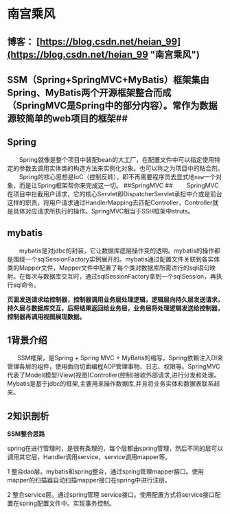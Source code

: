 # 南宫乘风 #



## 博客：   [https://blog.csdn.net/heian_99](https://blog.csdn.net/heian_99 "南宫乘风")


## SSM（Spring+SpringMVC+MyBatis）框架集由Spring、MyBatis两个开源框架整合而成（SpringMVC是Spring中的部分内容）。常作为数据源较简单的web项目的框架##

## Spring ##
　　Spring就像是整个项目中装配bean的大工厂，在配置文件中可以指定使用特定的参数去调用实体类的构造方法来实例化对象。也可以称之为项目中的粘合剂。
　　Spring的核心思想是IoC（控制反转），即不再需要程序员去显式地`new`一个对象，而是让Spring框架帮你来完成这一切。
##SpringMVC ##
　　SpringMVC在项目中拦截用户请求，它的核心Servlet即DispatcherServlet承担中介或是前台这样的职责，将用户请求通过HandlerMapping去匹配Controller，Controller就是具体对应请求所执行的操作。SpringMVC相当于SSH框架中struts。
## mybatis ##
　　mybatis是对jdbc的封装，它让数据库底层操作变的透明。mybatis的操作都是围绕一个sqlSessionFactory实例展开的。mybatis通过配置文件关联到各实体类的Mapper文件，Mapper文件中配置了每个类对数据库所需进行的sql语句映射。在每次与数据库交互时，通过sqlSessionFactory拿到一个sqlSession，再执行sql命令。

**页面发送请求给控制器，控制器调用业务层处理逻辑，逻辑层向持久层发送请求，持久层与数据库交互，后将结果返回给业务层，业务层将处理逻辑发送给控制器，控制器再调用视图展现数据。**


## 1背景介绍 ##

      SSM框架，是Spring + Spring MVC + MyBatis的缩写，Spring依赖注入DI来管理各层的组件，使用面向切面编程AOP管理事物、日志、权限等。SpringMVC代表了Model(模型)View(视图)Controller(控制)接收外部请求,进行分发和处理。Mybatis是基于jdbc的框架,主要用来操作数据库,并且将业务实体和数据表联系起来。

## 2知识剖析 ##

**SSM整合思路**
 
spring在进行管理时，是很有条理的，每个层都由spring管理，然后不同的层可以调用其它层，Handler调用service，service调用mapper等。

1 整合dao层。mybatis和spring整合，通过spring管理mapper接口。使用mapper的扫描器自动扫描mapper接口在spring中进行注册。

2  整合service层。通过spring管理 service接口。使用配置方式将service接口配置在spring配置文件中。实现事务控制。


